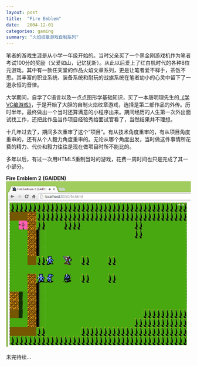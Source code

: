 ```yaml
---
layout: post
title:  "Fire Emblem"
date:   2004-12-01
categories: gaming
summary: "火焰纹章游戏自制系列"
---
```


笔者的游戏生涯是从小学一年级开始的。当时父亲买了一个黑金刚游戏机作为笔者考试100分的奖励（父爱如山，记忆犹新）。从此以后爱上了红白机时代的各种8位元游戏。其中有一款任天堂的作品火焰文章系列，更是让笔者爱不释手，茶饭不思。其丰富的职业系统、装备系统和耐玩的战旗系统在笔者幼小的心灵中留下了一道永恒的音律。

大学期间，自学了C语言以及一点点图形学基础知识，买了一本唐明理先生的[《学VC编游戏》](http://baike.baidu.com/view/11298481.htm)，于是开始了大胆的自制火焰纹章游戏，选择是第二部作品的外传。历时半年，最终做出一个当时还算满意的小程序出来。期间经历的人生第一次外出面试找工作，还把此作品当作项目经验秀给面试官看了，当然结果并不理想。

十几年过去了，期间多次重审了这个“项目”。有从技术角度重审的，有从项目角度重审的，还有从个人毅力角度重审的。无论从哪个角度出发，当时做这件事情所花费的精力、代价和毅力往往是现在做项目时所不能比的。

多年以后，有过一次用HTML5重制当时的游戏，花费一周时间也只是完成了其一小部分。

**Fire Emblem 2 (GAIDEN)**
![](https://raw.githubusercontent.com/amazingmolly/fireemblem/master/snapshot/fe.capture.png)

未完待续...

